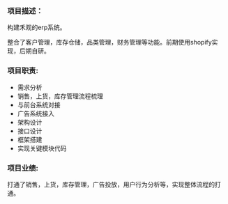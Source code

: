 ### 项目描述：
构建禾观的erp系统。

整合了客户管理，库存仓储，品类管理，财务管理等功能。前期使用shopify实现，后期自研。

### 项目职责:
* 需求分析
* 销售，上货，库存管理流程梳理
* 与前台系统对接
* 广告系统接入
* 架构设计
* 接口设计
* 框架搭建
* 实现关键模块代码

### 项目业绩:
打通了销售，上货，库存管理，广告投放，用户行为分析等，实现整体流程的打通。